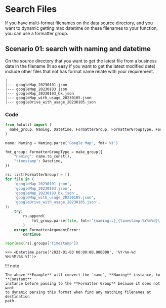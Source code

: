 # Search Files

If you have multi-format filenames on the data source directory, and you want to
dynamic getting max datetime on these filenames to your function, you can use a
formatter group.

## Scenario 01: search with naming and datetime

On the source directory that you want to get the latest file from a business date
in the filename (It so easy if you want to get the latest modified date) include
other files that not has format name relate with your requirement.

```text
|
|--- googleMap_20230101.json
|--- googleMap_20230103.json
|--- googleMap_20230103_bk.json
|--- googleMap_with_usage_20230105.json
|--- googleDrive_with_usage_20230105.json
```

### Code

```python
from fmtutil import (
  make_group, Naming, Datetime, FormatterGroup, FormatterGroupType, FormatterArgumentError
)

name: Naming = Naming.parse('Google Map', fmt='%t')

fmt_group: FormatterGroupType = make_group({
    "naming": name.to_const(),
    "timestamp": Datetime,
})

rs: list[FormatterGroup] = []
for file in (
    'googleMap_20230101.json',
    'googleMap_20230103.json',
    'googleMap_20230103_bk.json',
    'googleMap_with_usage_20230105.json',
    'googleDrive_with_usage_20230105.json',
):
    try:
        rs.append(
            fmt_group.parse(file, fmt=r'{naming:c}_{timestamp:%Y%m%d}\.json')
        )
    except FormatterArgumentError:
        continue

repr(max(rs).groups['timestamp'])
```

```text
>>> <Datetime.parse('2023-01-03 00:00:00.000000', '%Y-%m-%d %H:%M:%S.%f')>
```

!!! note

    The above **Example** will convert the `name`, **Naming** instance, to **Constant**
    instance before passing to the **Formatter Group** because it does not want
    to dynamic parsing this format when find any matching filenames at destination
    path.
